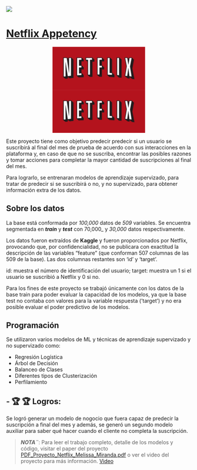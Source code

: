  <a href="https://www.linkedin.com/in/melissamirandap/">
 <img src="https://img.shields.io/badge/Linked-in-blue">

# [Netflix Appetency](https://github.com/MMiranda777/Machine-Learning/tree/main/Netflix%20Appetency)

<img src="Media/Netflix_logo.png" width="50%" style="display: block; margin: auto;" /><img src="Media/Netflix_logo.png" width="50%" style="display: block; margin: auto;" />

 Este proyecto tiene como objetivo predecir predecir si un usuario se suscribirá al final del mes de prueba de acuerdo con sus interacciones en la plataforma y, en caso de que no se suscriba, encontrar las posibles razones y tomar acciones para completar la mayor cantidad de suscripciones al final del mes.
 
Para lograrlo, se entrenaran modelos de aprendizaje supervizado, para tratar de predecir si se suscribirá o no, y no supervizado, para obtener información extra de los datos.
 
 ## Sobre los datos
 
 La base está conformada por _100,000_ datos de _509_ variables. Se encuentra segmentada en _**train**_ y _**test**_ con 70,000_ y _30,000_ datos respectivamente.
 
Los datos fueron extraídos de **Kaggle** y fueron proporcionados por Netflix, provocando que, por confidencialidad, no se publicara con exactitud la descripción de
las variables “feature” (que conforman 507 columnas de las 509 de la base). Las dos columnas restantes son ‘id’ y ‘target’.
 
id: muestra el número de identificación del usuario;
target: muestra un 1 si el usuario se suscribió a Netflix y 0 si no.
 
Para los fines de este proyecto se trabajó únicamente con los datos de la base train para poder evaluar la capacidad de los modelos, ya que la base test no contaba
con valores para la variable respuesta (’target’) y no era posible evaluar el poder predictivo de los modelos.

 ## Programación
 
 Se utilizaron varios modelos de ML y técnicas de aprendizaje supervizado y no supervizado como:
- Regresión Logística
- Árbol de Decisión
- Balanceo de Clases
- Diferentes tipos de Clusterización
- Perfilamiento
 
 ## - :trophy: :trophy: Logros: 
 Se logró generar un modelo de nogocio que fuera capaz de predecir la suscripción a final del mes y además, se generó un segundo modelo auxiliar para saber qué hacer cuando el cliente no completa la suscripción. 
 
 
 > _**NOTA¨**_: Para leer el trabajo completo, detalle de los modelos y código, visitar el paper del proyecto [PDF_Proyecto_Netflix_Melissa_Miranda.pdf](https://github.com/MMiranda777/Machine-Learning/blob/main/Netflix%20Appetency/PDF_Proyecto_Netflix_Melissa_Miranda.pdf) o ver el video del proyecto para más información. [Video](https://www.youtube.com/watch?v=LvQSl_aEhTM)
 
 
 
 
 
 

